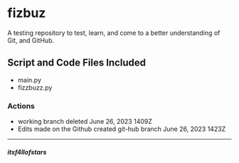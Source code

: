 # fizbuz

A testing repository to test, learn, and come to a better understanding of Git,
  and GitHub.<br>

## Script and Code Files Included

  - main.py
  - fizzbuzz.py

### Actions

  - working branch deleted June 26, 2023 1409Z
  - Edits made on the Github created git-hub branch June 26, 2023 1423Z

  ---
##### itsf4llofstars
